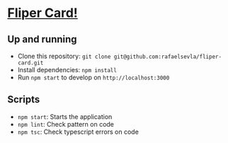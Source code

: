 # [Fliper Card!](https://github.com/rafaelsevla/fliper-card)

## Up and running

- Clone this repository: `git clone git@github.com:rafaelsevla/fliper-card.git`
- Install dependencies: `npm install`
- Run `npm start` to develop on `http://localhost:3000`

## Scripts

- `npm start`: Starts the application
- `npm lint`: Check pattern on code
- `npm tsc`: Check typescript errors on code
